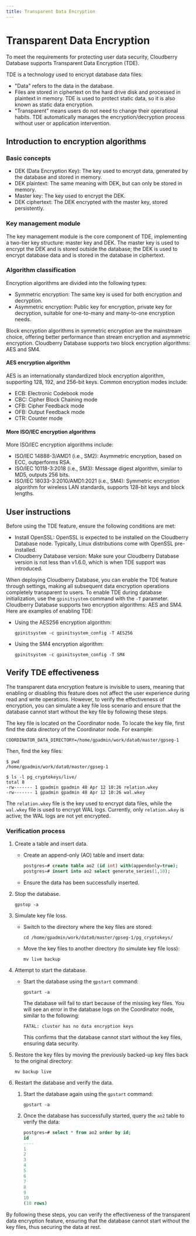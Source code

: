 ```yaml
---
title: Transparent Data Encryption
---
```


# Transparent Data Encryption

To meet the requirements for protecting user data security, Cloudberry Database supports Transparent Data Encryption (TDE).

TDE is a technology used to encrypt database data files:

- "Data" refers to the data in the database.
- Files are stored in ciphertext on the hard drive disk and processed in plaintext in memory. TDE is used to protect static data, so it is also known as static data encryption.
- "Transparent" means users do not need to change their operational habits. TDE automatically manages the encryption/decryption process without user or application intervention.

## Introduction to encryption algorithms

### Basic concepts

- DEK (Data Encryption Key): The key used to encrypt data, generated by the database and stored in memory.
- DEK plaintext: The same meaning with DEK, but can only be stored in memory.
- Master key: The key used to encrypt the DEK.
- DEK ciphertext: The DEK encrypted with the master key, stored persistently.

### Key management module

The key management module is the core component of TDE, implementing a two-tier key structure: master key and DEK. The master key is used to encrypt the DEK and is stored outside the database; the DEK is used to encrypt database data and is stored in the database in ciphertext.

### Algorithm classification

Encryption algorithms are divided into the following types:

- Symmetric encryption: The same key is used for both encryption and decryption.
- Asymmetric encryption: Public key for encryption, private key for decryption, suitable for one-to-many and many-to-one encryption needs.

Block encryption algorithms in symmetric encryption are the mainstream choice, offering better performance than stream encryption and asymmetric encryption. Cloudberry Database supports two block encryption algorithms: AES and SM4.

#### AES encryption algorithm

AES is an internationally standardized block encryption algorithm, supporting 128, 192, and 256-bit keys. Common encryption modes include:

- ECB: Electronic Codebook mode
- CBC: Cipher Block Chaining mode
- CFB: Cipher Feedback mode
- OFB: Output Feedback mode
- CTR: Counter mode

#### More ISO/IEC encryption algorithms

More ISO/IEC encryption algorithms include:

- ISO/IEC 14888-3/AMD1 (i.e., SM2): Asymmetric encryption, based on ECC, outperforms RSA.
- ISO/IEC 10118-3:2018 (i.e., SM3): Message digest algorithm, similar to MD5, outputs 256 bits.
- ISO/IEC 18033-3:2010/AMD1:2021 (i.e., SM4): Symmetric encryption algorithm for wireless LAN standards, supports 128-bit keys and block lengths.

## User instructions

Before using the TDE feature, ensure the following conditions are met:

- Install OpenSSL: OpenSSL is expected to be installed on the Cloudberry Database node. Typically, Linux distributions come with OpenSSL pre-installed.
- Cloudberry Database version: Make sure your Cloudberry Database version is not less than v1.6.0, which is when TDE support was introduced.

When deploying Cloudberry Database, you can enable the TDE feature through settings, making all subsequent data encryption operations completely transparent to users. To enable TDE during database initialization, use the `gpinitsystem` command with the `-T` parameter. Cloudberry Database supports two encryption algorithms: AES and SM4. Here are examples of enabling TDE:

- Using the AES256 encryption algorithm:

    ```shell
    gpinitsystem -c gpinitsystem_config -T AES256
    ```

- Using the SM4 encryption algorithm:

    ```shell
    gpinitsystem -c gpinitsystem_config -T SM4
    ```

## Verify TDE effectiveness

The transparent data encryption feature is invisible to users, meaning that enabling or disabling this feature does not affect the user experience during read and write operations. However, to verify the effectiveness of encryption, you can simulate a key file loss scenario and ensure that the database cannot start without the key file by following these steps.

The key file is located on the Coordinator node. To locate the key file, first find the data directory of the Coordinator node. For example:

```shell
COORDINATOR_DATA_DIRECTORY=/home/gpadmin/work/data0/master/gpseg-1
```

Then, find the key files:

```shell
$ pwd
/home/gpadmin/work/data0/master/gpseg-1

$ ls -l pg_cryptokeys/live/
total 8
-rw------- 1 gpadmin gpadmin 48 Apr 12 10:26 relation.wkey
-rw------- 1 gpadmin gpadmin 48 Apr 12 10:26 wal.wkey
```

The `relation.wkey` file is the key used to encrypt data files, while the `wal.wkey` file is used to encrypt WAL logs. Currently, only `relation.wkey` is active; the WAL logs are not yet encrypted.

### Verification process

1. Create a table and insert data.

    - Create an append-only (AO) table and insert data:

        ```sql
        postgres=# create table ao2 (id int) with(appendonly=true);
        postgres=# insert into ao2 select generate_series(1,10);
        ```

    - Ensure the data has been successfully inserted.

2. Stop the database.

    ```shell
    gpstop -a
    ```

3. Simulate key file loss.

    - Switch to the directory where the key files are stored:

        ```shell
        cd /home/gpadmin/work/data0/master/gpseg-1/pg_cryptokeys/
        ```

    - Move the key files to another directory (to simulate key file loss):

        ```shell
        mv live backup
        ```

4. Attempt to start the database.

    - Start the database using the `gpstart` command:

        ```shell
        gpstart -a
        ```

        The database will fail to start because of the missing key files. You will see an error in the database logs on the Coordinator node, similar to the following:

        ```shell
        FATAL: cluster has no data encryption keys
        ```

        This confirms that the database cannot start without the key files, ensuring data security.

5. Restore the key files by moving the previously backed-up key files back to the original directory:

    ```shell
    mv backup live
    ```

6. Restart the database and verify the data.

    1. Start the database again using the `gpstart` command:

        ```shell
        gpstart -a
        ```

    2. Once the database has successfully started, query the `ao2` table to verify the data:

        ```sql
        postgres=# select * from ao2 order by id;
        id
        ----
        1
        2
        3
        4
        5
        6
        7
        8
        9
        10
        (10 rows)
        ```

By following these steps, you can verify the effectiveness of the transparent data encryption feature, ensuring that the database cannot start without the key files, thus securing the data at rest.
